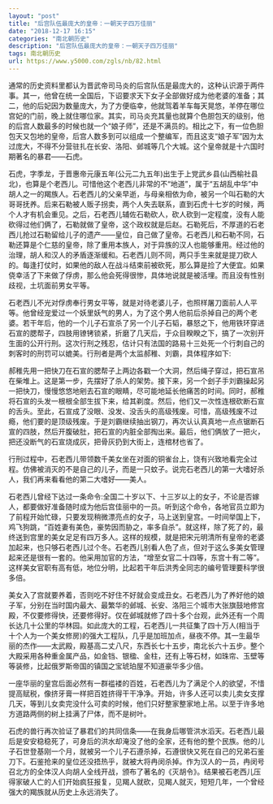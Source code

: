 ```yaml
---
layout: "post"
title: "后宫队伍最庞大的皇帝：一朝天子四万佳丽"
date: "2018-12-17 16:15"
categories: "南北朝历史"
description: "后宫队伍最庞大的皇帝：一朝天子四万佳丽"
tags: 南北朝历史
url: https://www.y5000.com/zgls/nb/82.html
---
```






通常的历史资料里都认为晋武帝司马炎的后宫队伍是最庞大的，这种认识源于两件事。其一，他曾在统一全国后，下诏要求天下女子全部做好成为他老婆的准备；其二，他的后妃因为数量庞大，为了方便临幸，他就驾着羊车每天晃悠，羊停在哪位宫妃的门前，晚上就住哪位家。其实，司马炎充其量也就算个色胆包天的级别，他的后宫人数最多的时候也就一个“娘子师”，还是不满员的。相比之下，有一位色胆包天又包地的皇帝，后宫人数多到可以组成一个整编军，而且这支“娘子军”因为太过庞大，不得不分营驻扎在长安、洛阳、邺城等几个大城。这个皇帝就是十六国时期著名的暴君——石虎。

石虎，字季龙，于晋惠帝元康五年(公元二九五年)出生于上党武乡县(山西榆社县北)，也算是个老西儿。可惜他这个老西儿非常的不“地道”，属于“五胡乱中华”中胡人之一的羯族人。石老西儿的父亲早逝，与母亲相依为命，被另一个叫石勒的大哥哥抚养。后来石勒被人贩子拐卖，两个人失去联系，直到石虎十七岁的时候，两个人才有机会重见。之后，石老西儿辅佐石勒砍人，砍人砍到一定程度，没有人能砍得过他们俩了，石勒就做了皇帝，这个政权就是后赵。石勒死后，不厚道的石老西儿抢过石勒留给儿子的遗产——皇位，自己做了皇帝。石老西儿和石勒不同，石勒还算是个仁慈的皇帝，除了重用本族人，对于异族的汉人也能够重用。经过他的治理，胡人和汉人的矛盾逐渐缓和。石老西儿则不同，两只手生来就是提刀砍人的。每逢打仗时，如果他的敌人在战斗结束前被砍死，那么算是捡了大便宜。如果侥幸活了下来做了俘虏，那么他会死得很惨，具体地说就是被活埋。而且没有性别歧视，土坑面前男女平等。

石老西儿不光对俘虏奉行男女平等，就是对待老婆儿子，也照样屠刀面前人人平等。他曾经宠爱过一个妖里妖气的男人，为了这个男人他前后杀掉自己的两个老婆。若干年后，他的一个儿子石宣杀了另一个儿子石韬，暴怒之下，他用铁环穿进石宣的腮帮子，四肢用镣铐锁紧，折磨了几天后，于众目睽睽之下，搞了一次别开生面的公开行刑。这次行刑之残忍，估计只有法国的路易十三处死一个行刺自己的刺客时的刑罚可以媲美。行刑者是两个太监郝稚、刘霸，具体程序如下:

郝稚先用一把快刀在石宣的腮帮子上两边各戳一个大洞，然后绳子穿过，把石宣吊在柴堆上。这是第一步，先摆好了杀人的架势。接下来，另一个刽子手刘霸操起另一把快刀，慢慢悠悠地剜去石宣的眼睛，尽可能地延长他痛苦的时间。同时，郝稚将石宣的头发一根根全部生拔下来，给其剃度。然后，他们又一次性连根砍断石宣的舌头。至此，石宣成了没眼、没发、没舌头的高级残废。可惜，高级残废不过瘾，他们要的是顶级残废。于是刘霸继续抽出钢刀，再次认认真真地一点点锯断石宣的四肢，然后开腹破肚，把石宣的内脏全部掏出来。最后，他们俩放了一把火，把还没断气的石宣烧成灰，把骨灰扔到大街上，连棺材也省了。

行刑过程中，石老西儿带领数千美女坐在对面的铜雀台上，饶有兴致地看完全过程。仿佛被消灭的不是自己的儿子，而是一只蚊子。说完石老西儿的第一大嗜好杀人，我们再来看看他的第二大嗜好——美人。

石老西儿曾经下达过一条命令:全国二十岁以下、十三岁以上的女子，不论是否嫁人，都要做好准备随时成为他后宫佳丽中的一员。听到这个命令，各地官员立即为了前程开始忙碌，只要发现稍微漂亮点的女子，马上送到皇宫。一时间举国上下，鸡飞狗跳，“百姓妻有美色，豪势因而胁之，率多自杀”。就这样，除了死了的，最终送到宫里的美女足足有四万多人。这样的规模，就是把宋元明清所有皇帝的老婆加起来，也只够石老西儿过个冬。石老西儿别看人色了点，但对于这么多美女管理起来还是很有一套的。他采用加官的方法，“增至女官二十四等，东宫十有二等”。这样美女官职有高有低，地位分明，比起若干年后洪秀全同志的编号管理要科学很多倍。

美女入了宫就要养着，否则吃不好住不好就会变成丑女。石老西儿为了养好他的娘子军，分别在当时国内最大、最繁华的邺城、长安、洛阳三个城市大张旗鼓地修宫殿，不仅要修得快，还要修得好。仅在邺城就修了四十多个台观，此外还有一个周长达几十公里的华林园。如此庞大的工程，石老西儿一共征集了四十万人(相当于十个人为一个美女修房)的强大工程队，几乎是加班加点，昼夜不停。其一生最华丽的杰作——太武殿，殿基高二丈八尺，东西长七十五步，南北长六十五步。整个大殿采用各种重金属产品，如金铛、银楹、金柱，还有上等石材，如珠帘、玉壁等等装修，比起俄罗斯帝国的镇国之宝琥珀屋不知道豪华多少倍。

一座华丽的皇宫后面必然有一群褴褛的百姓，石老西儿为了满足个人的欲望，不惜提高赋税，像挤牙膏一样把百姓挤得干干净净。开始，许多人还可以卖儿卖女支撑几天，等到儿女卖完没什么可卖的时候，他们只好整家整家地上吊。以至于许多地方道路两侧的树上挂满了尸体，而不是树叶。

石虎的兽行再次验证了暴君们的共同信条——在我身后哪管洪水滔天。石老西儿最后是安安稳稳死了，可身后的洪水却淹没了他的全家，还有他的整个民族。他的儿子石世登基刚一个月，就被另一个儿子石遵杀掉，石遵很快又死在自己的兄弟石鉴刀下。石鉴抢来的皇位还没捂热乎，就被大将冉闵杀掉。作为汉人的一员，冉闵号召北方的全体汉人向胡人全线开战，颁布了著名的《灭胡令》。结果被石老西儿压得家破人亡的人们开始疯狂报复，见羯人就砍，见羯人就灭，短短几年，一个曾经强大的羯族就从历史上永远消失了。
